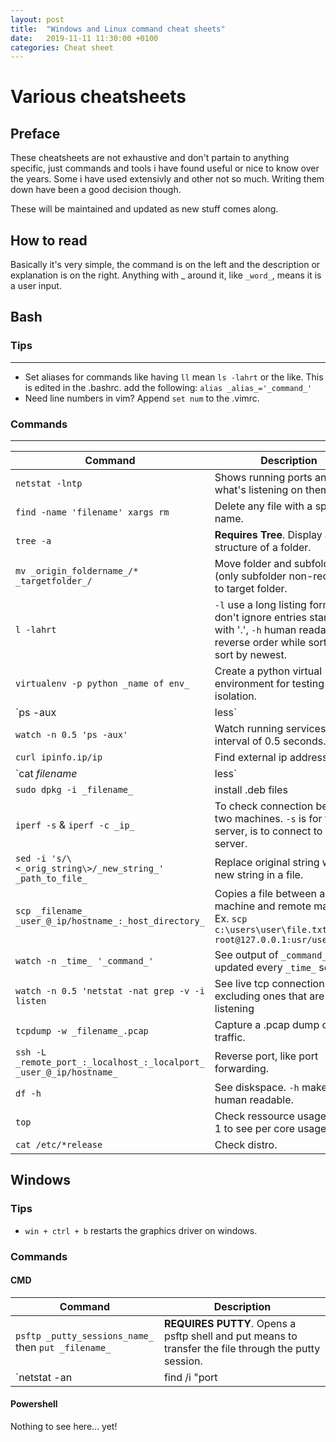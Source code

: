 ```yaml
---
layout: post
title:  "Windows and Linux command cheat sheets"
date:   2019-11-11 11:30:00 +0100
categories: Cheat sheet
---
```

# Various cheatsheets

## Preface
These cheatsheets are not exhaustive and don't partain to anything specific, just commands and tools i have found useful or nice to know over the years. Some i have used extensivly and other not so much. Writing them down have been a good decision though.

These will be maintained and updated as new stuff comes along.

## How to read
Basically it's very simple, the command is on the left and the description or explanation is on the right. Anything with _ around it, like `_word_`, means it is a user input.

## Bash

### Tips
---
* Set aliases for commands like having `ll` mean `ls -lahrt` or the like. This is edited in the .bashrc. add the following: `alias _alias_='_command_'` 
* Need line numbers in vim? Append `set num` to the .vimrc. 


### Commands
---

| Command | Description |
|-------|--------|
| `netstat -lntp` | Shows running ports and what's listening on them. | 
| `find -name 'filename' xargs rm` | Delete any file with a specific name. | 
| `tree -a` | **Requires Tree**. Display a tree structure of a folder. |
| `mv _origin_foldername_/* _targetfolder_/` | Move folder and subfolder (only subfolder non-recursive) to target folder. |
| `l -lahrt` | `-l` use a long listing format, `-a` don't ignore entries starting with '.', `-h` human readable, `-r` reverse order while sorting, `-t` sort by newest. |
| `virtualenv -p python _name of env_` | Create a python virtual environment for testing and isolation. |
| `ps -aux | less` | List running services into less for readability. |
| `watch -n 0.5 'ps -aux'` | Watch running services at an interval of 0.5 seconds. |
| `curl ipinfo.ip/ip` | Find external ip address. |
| `cat _filename_ | less` | Print file contents and pipe into Less for readability. |
| `sudo dpkg -i _filename_` | install .deb files |
| `iperf -s` &  `iperf -c _ip_`| To check connection between two machines. `-s` is for the server, is to connect to the server. |
| `sed -i 's/\<_orig_string\>/_new_string_' _path_to_file_` | Replace original string with a new string in a file. |
| `scp _filename_ _user_@_ip/hostname_:_host_directory_` | Copies a file between a host machine and remote machine. Ex. `scp c:\users\user\file.txt root@127.0.0.1:usr/users/home` |
| `watch -n _time_ '_command_'` | See output of `_command_` updated every `_time_` seconds |
| `watch -n 0.5 'netstat -nat grep -v -i listen` | See live tcp connections excluding ones that are listening |
| `tcpdump -w _filename_.pcap` | Capture a .pcap dump of local traffic. |
| `ssh -L _remote_port_:_localhost_:_localport_ _user_@_ip/hostname_` | Reverse port, like port forwarding. |
| `df -h` | See diskspace. `-h` makes it human readable. |
| `top` | Check ressource usage. Press 1 to see per core usage. |
| `cat /etc/*release` | Check distro. |

## Windows
### Tips
* `win + ctrl + b` restarts the graphics driver on windows.
### Commands
#### CMD

| Command | Description |
|-------|--------|
| `psftp _putty_sessions_name_` then `put _filename_` | **REQUIRES PUTTY**. Opens a psftp shell and put means to transfer the file through the putty session. |
| `netstat -an | find /i "port|listening|esbalished|etc"` | Like netstat in linux. Find specifies what you are looking for. `-i` makes in case insesitive. |

#### Powershell
Nothing to see here... yet!

